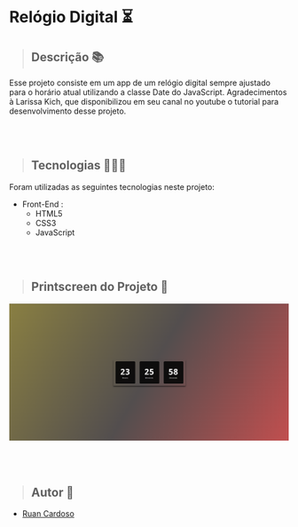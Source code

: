 
# Relógio Digital ⏳

> ## Descrição 📚
Esse projeto consiste em um app de um relógio digital sempre ajustado para o horário atual utilizando a classe Date do JavaScript. Agradecimentos à Larissa Kich, que disponibilizou em seu canal no youtube o tutorial para desenvolvimento desse projeto.

<br>
<br>

> ## Tecnologias 👨🏾‍💻
Foram utilizadas as seguintes tecnologias neste projeto:
+ Front-End :
  -  HTML5
  -  CSS3
  -  JavaScript

<br>
<br>

> ## Printscreen do Projeto 📸
![Project Logo](./public/preview.png)

<br>
<br>

> ## Autor 📝
+ [Ruan Cardoso](https://www.linkedin.com/in/ruancardosolinkdin/)
